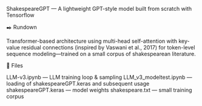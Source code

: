 ShakespeareGPT —  A lightweight GPT-style model built from scratch with Tensorflow

✒️ Rundown

Transformer-based architecture using multi-head self-attention with key-value residual connections (inspired by Vaswani et al., 2017) for token-level sequence modeling—trained on a small corpus of shakespearean literature.

📁 Files 

LLM-v3.ipynb — LLM training loop & sampling
LLM_v3_modeltest.ipynb — loading of shakespeareGPT.keras and subsequent usage
shakespeareGPT.keras — model weights
shakespeare.txt — small training corpus
